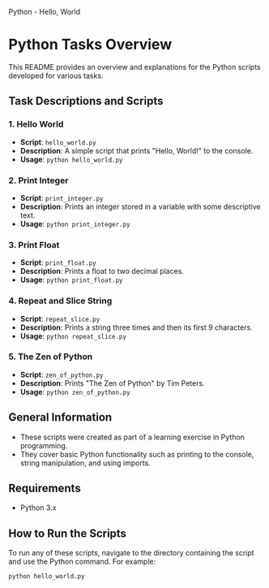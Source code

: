 Python - Hello, World

# Python Tasks Overview

This README provides an overview and explanations for the Python scripts developed for various tasks.

## Task Descriptions and Scripts

### 1. Hello World
- **Script**: `hello_world.py`
- **Description**: A simple script that prints "Hello, World!" to the console.
- **Usage**: `python hello_world.py`

### 2. Print Integer
- **Script**: `print_integer.py`
- **Description**: Prints an integer stored in a variable with some descriptive text.
- **Usage**: `python print_integer.py`

### 3. Print Float
- **Script**: `print_float.py`
- **Description**: Prints a float to two decimal places.
- **Usage**: `python print_float.py`

### 4. Repeat and Slice String
- **Script**: `repeat_slice.py`
- **Description**: Prints a string three times and then its first 9 characters.
- **Usage**: `python repeat_slice.py`

### 5. The Zen of Python
- **Script**: `zen_of_python.py`
- **Description**: Prints "The Zen of Python" by Tim Peters.
- **Usage**: `python zen_of_python.py`

## General Information

- These scripts were created as part of a learning exercise in Python programming.
- They cover basic Python functionality such as printing to the console, string manipulation, and using imports.

## Requirements

- Python 3.x

## How to Run the Scripts

To run any of these scripts, navigate to the directory containing the script and use the Python command. For example:

```bash
python hello_world.py
